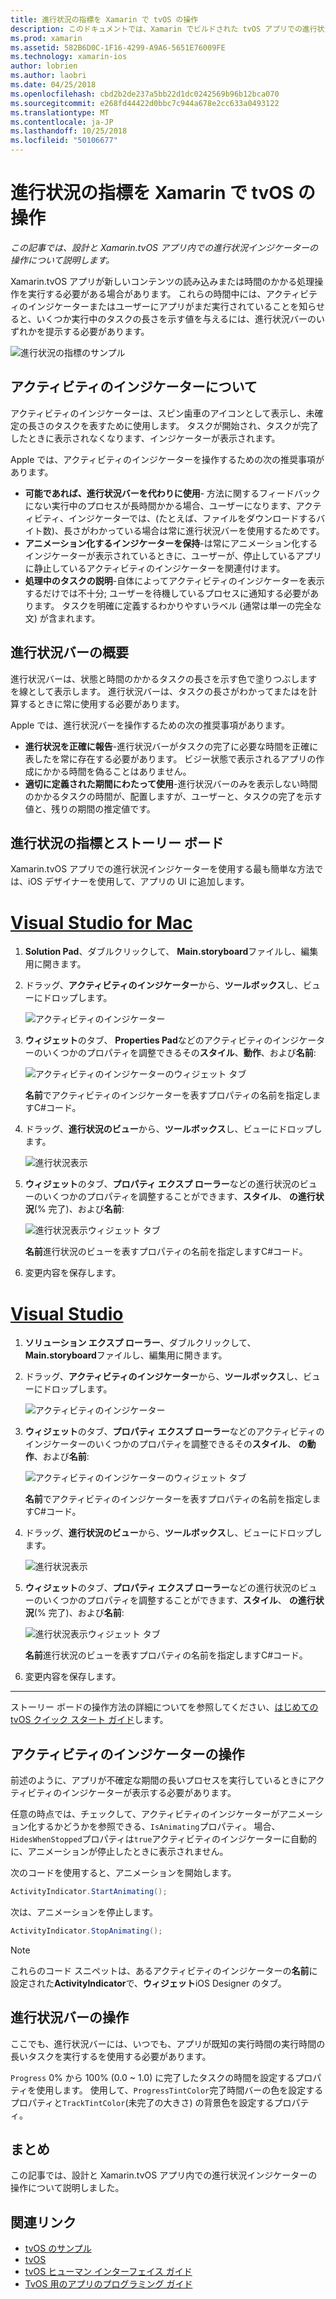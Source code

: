 ```yaml
---
title: 進行状況の指標を Xamarin で tvOS の操作
description: このドキュメントでは、Xamarin でビルドされた tvOS アプリでの進行状況の指標を操作する方法について説明します。 これは、進行状況バーとアクティビティのインジケーターの両方について説明します。
ms.prod: xamarin
ms.assetid: 582B6D0C-1F16-4299-A9A6-5651E76009FE
ms.technology: xamarin-ios
author: lobrien
ms.author: laobri
ms.date: 04/25/2018
ms.openlocfilehash: cbd2b2de237a5bb22d1dc0242569b96b12bca070
ms.sourcegitcommit: e268fd44422d0bbc7c944a678e2cc633a0493122
ms.translationtype: MT
ms.contentlocale: ja-JP
ms.lasthandoff: 10/25/2018
ms.locfileid: "50106677"
---
```

# <a name="working-with-tvos-progress-indicators-in-xamarin"></a>進行状況の指標を Xamarin で tvOS の操作

_この記事では、設計と Xamarin.tvOS アプリ内での進行状況インジケーターの操作について説明します。_

Xamarin.tvOS アプリが新しいコンテンツの読み込みまたは時間のかかる処理操作を実行する必要がある場合があります。 これらの時間中には、アクティビティのインジケーターまたはユーザーにアプリがまだ実行されていることを知らせると、いくつか実行中のタスクの長さを示す値を与えるには、進行状況バーのいずれかを提示する必要があります。

![進行状況の指標のサンプル](progress-indicators-images/intro01.png "進行状況の指標のサンプル")

## <a name="about-activity-indicators"></a>アクティビティのインジケーターについて

アクティビティのインジケーターは、スピン歯車のアイコンとして表示し、未確定の長さのタスクを表すために使用します。 タスクが開始され、タスクが完了したときに表示されなくなります、インジケーターが表示されます。

Apple では、アクティビティのインジケーターを操作するための次の推奨事項があります。

- **可能であれば、進行状況バーを代わりに使用**- 方法に関するフィードバックにない実行中のプロセスが長時間かかる場合、ユーザーになります、アクティビティ、インジケーターでは、(たとえば、ファイルをダウンロードするバイト数)、長さがわかっている場合は常に進行状況バーを使用するためです。
- **アニメーション化するインジケーターを保持**-は常にアニメーション化するインジケーターが表示されているときに、ユーザーが、停止しているアプリに静止しているアクティビティのインジケーターを関連付けます。
- **処理中のタスクの説明**-自体によってアクティビティのインジケーターを表示するだけでは不十分; ユーザーを待機しているプロセスに通知する必要があります。 タスクを明確に定義するわかりやすいラベル (通常は単一の完全な文) が含まれます。

## <a name="about-progress-bars"></a>進行状況バーの概要

進行状況バーは、状態と時間のかかるタスクの長さを示す色で塗りつぶしますを線として表示します。 進行状況バーは、タスクの長さがわかってまたはを計算するときに常に使用する必要があります。

Apple では、進行状況バーを操作するための次の推奨事項があります。

- **進行状況を正確に報告**-進行状況バーがタスクの完了に必要な時間を正確に表したを常に存在する必要があります。 ビジー状態で表示されるアプリの作成にかかる時間を偽ることはありません。
- **適切に定義された期間にわたって使用**-進行状況バーのみを表示しない時間のかかるタスクの時間が、配置しますが、ユーザーと、タスクの完了を示す値と、残りの期間の推定値です。

## <a name="progress-indicators-and-storyboards"></a>進行状況の指標とストーリー ボード

Xamarin.tvOS アプリでの進行状況インジケーターを使用する最も簡単な方法では、iOS デザイナーを使用して、アプリの UI に追加します。

# <a name="visual-studio-for-mactabmacos"></a>[Visual Studio for Mac](#tab/macos)
    
1. **Solution Pad**、ダブルクリックして、 **Main.storyboard**ファイルし、編集用に開きます。

2. ドラッグ、**アクティビティのインジケーター**から、**ツールボックス**し、ビューにドロップします。 

    ![アクティビティのインジケーター](progress-indicators-images/activity01.png "アクティビティのインジケーター")

3. **ウィジェット**のタブ、 **Properties Pad**などのアクティビティのインジケーターのいくつかのプロパティを調整できるその**スタイル**、**動作**、および**名前**: 

    ![アクティビティのインジケーターのウィジェット タブ](progress-indicators-images/activity02.png "アクティビティのインジケーターの [ウィジェット] タブ")
    
    **名前**でアクティビティのインジケーターを表すプロパティの名前を指定しますC#コード。

4. ドラッグ、**進行状況のビュー**から、**ツールボックス**し、ビューにドロップします。 

    ![進行状況表示](progress-indicators-images/activity03.png "進行状況ビュー")

5. **ウィジェット**のタブ、**プロパティ エクスプ ローラー**などの進行状況のビューのいくつかのプロパティを調整することができます、**スタイル**、 **の進行状況**(% 完了)、および**名前**: 

    ![進行状況表示ウィジェット タブ](progress-indicators-images/activity04.png "ウィジェットの進行状況の表示 タブ")
    
    **名前**進行状況のビューを表すプロパティの名前を指定しますC#コード。

6. 変更内容を保存します。

# <a name="visual-studiotabwindows"></a>[Visual Studio](#tab/windows)
    
1. **ソリューション エクスプ ローラー**、ダブルクリックして、 **Main.storyboard**ファイルし、編集用に開きます。

2. ドラッグ、**アクティビティのインジケーター**から、**ツールボックス**し、ビューにドロップします。 

    ![アクティビティのインジケーター](progress-indicators-images/activity01-vs.png
    "アクティビティのインジケーター")

3. **ウィジェット**のタブ、**プロパティ エクスプ ローラー**などのアクティビティのインジケーターのいくつかのプロパティを調整できるその**スタイル**、 **の動作**、および**名前**: 

    ![アクティビティのインジケーターのウィジェット タブ](progress-indicators-images/activity02-vs.png "アクティビティのインジケーターの [ウィジェット] タブ")

    **名前**でアクティビティのインジケーターを表すプロパティの名前を指定しますC#コード。

4. ドラッグ、**進行状況のビュー**から、**ツールボックス**し、ビューにドロップします。 

   ![進行状況表示](progress-indicators-images/activity03-vs.png "進行状況ビュー")

5. **ウィジェット**のタブ、**プロパティ エクスプ ローラー**などの進行状況のビューのいくつかのプロパティを調整することができます、**スタイル**、 **の進行状況**(% 完了)、および**名前**: 

    ![進行状況表示ウィジェット タブ](progress-indicators-images/activity04-vs.png "ウィジェットの進行状況の表示 タブ")
    
    **名前**進行状況のビューを表すプロパティの名前を指定しますC#コード。

6. 変更内容を保存します。

-----

ストーリー ボードの操作方法の詳細についてを参照してください、[はじめての tvOS クイック スタート ガイド](~/ios/tvos/get-started/hello-tvos.md)します。 

## <a name="working-with-activity-indicators"></a>アクティビティのインジケーターの操作

前述のように、アプリが不確定な期間の長いプロセスを実行しているときにアクティビティのインジケーターが表示する必要があります。

任意の時点では、チェックして、アクティビティのインジケーターがアニメーション化するかどうかを参照できる、`IsAnimating`プロパティ。 場合、`HidesWhenStopped`プロパティは`true`アクティビティのインジケーターに自動的に、アニメーションが停止したときに表示されません。

次のコードを使用すると、アニメーションを開始します。 

```csharp
ActivityIndicator.StartAnimating();
```

次は、アニメーションを停止します。

```csharp
ActivityIndicator.StopAnimating();
```

> [!NOTE]
> これらのコード スニペットは、あるアクティビティのインジケーターの**名前**に設定された**ActivityIndicator**で、**ウィジェット**iOS Designer のタブ。

## <a name="working-with-progress-bars"></a>進行状況バーの操作

ここでも、進行状況バーには、いつでも、アプリが既知の実行時間の実行時間の長いタスクを実行するを使用する必要があります。 

`Progress` 0% から 100% (0.0 ~ 1.0) に完了したタスクの時間を設定するプロパティを使用します。 使用して、`ProgressTintColor`完了時間バーの色を設定するプロパティと`TrackTintColor`(未完了の大きさ) の背景色を設定するプロパティ。

## <a name="summary"></a>まとめ

この記事では、設計と Xamarin.tvOS アプリ内での進行状況インジケーターの操作について説明しました。

## <a name="related-links"></a>関連リンク

- [tvOS のサンプル](https://developer.xamarin.com/samples/tvos/all/)
- [tvOS](https://developer.apple.com/tvos/)
- [tvOS ヒューマン インターフェイス ガイド](https://developer.apple.com/tvos/human-interface-guidelines/)
- [TvOS 用のアプリのプログラミング ガイド](https://developer.apple.com/library/prerelease/tvos/documentation/General/Conceptual/AppleTV_PG/)
